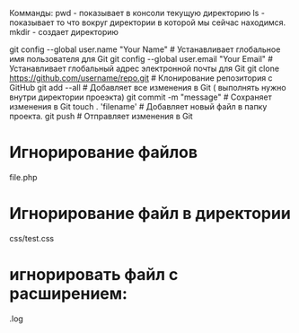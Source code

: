 Комманды: 
pwd - показывает в консоли текущую директорию
ls - показывает то что вокруг директории в которой мы сейчас находимся.
mkdir - создает директорию  

git config --global user.name "Your Name" # Устанавливает глобальное имя пользователя для Git
git config --global user.email "Your Email" # Устанавливает глобальный адрес электронной почты для Git
git clone https://github.com/username/repo.git # Клонирование репозитория с GitHub
git add --all # Добавляет все изменения в Git ( выполнять нужно внутри директории проеэкта)
git commit -m "message" # Сохраняет изменения в Git
touch . 'filename'  # Добавляет новый файл в папку проекта.
git push # Отправляет изменения в Git

<!-- Комманды файла gitignore -->
# Игнорирование файлов
file.php

# Игнорирование файл в директории
css/test.css

# игнорировать файл с расширением:
.log
